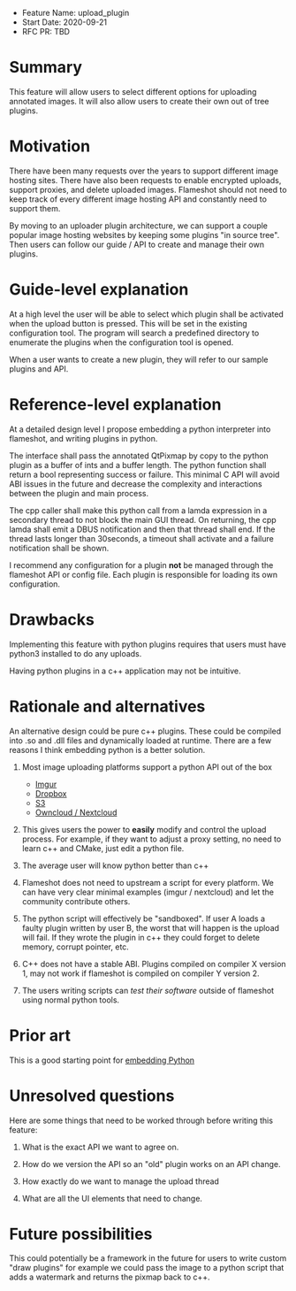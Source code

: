 - Feature Name: upload_plugin
- Start Date: 2020-09-21
- RFC PR: TBD 

# Summary
[summary]: #summary

This feature will allow users to select different options for uploading annotated images. It will also allow users to create their own out of tree plugins. 


# Motivation
[motivation]: #motivation

There have been many requests over the years to support different image hosting sites. There have also been requests to enable encrypted uploads, support proxies, and delete uploaded images. Flameshot should not need to keep track of every different image hosting API and constantly need to support them.

By moving to an uploader plugin architecture, we can support a couple popular image hosting websites by keeping some plugins "in source tree". Then users can follow our guide / API to create and manage their own plugins. 


# Guide-level explanation
[guide-level-explanation]: #guide-level-explanation

At a high level the user will be able to select which plugin shall be activated when the upload button is pressed. This will be set in the existing configuration tool. The program will search a predefined directory to enumerate the plugins when the configuration tool is opened. 

When a user wants to create a new plugin, they will refer to our sample plugins and API. 


# Reference-level explanation
[reference-level-explanation]: #reference-level-explanation

At a detailed design level I propose embedding a python interpreter into flameshot, and writing plugins in python. 

The interface shall pass the annotated QtPixmap by copy to the python plugin as a buffer of ints and a buffer length. The python function shall return a bool representing success or failure. This minimal C API will avoid ABI issues in the future and decrease the complexity and interactions between the plugin and main process.

The cpp caller shall make this python call from a lamda expression in a secondary thread to not block the main GUI thread. On returning, the cpp lamda shall emit a DBUS notification and then that thread shall end. If the thread lasts longer than 30seconds, a timeout shall activate and a failure notification shall be shown. 

I recommend any configuration for a plugin **not** be managed through the flameshot API or config file. Each plugin is responsible for loading its own configuration. 


# Drawbacks
[drawbacks]: #drawbacks

Implementing this feature with python plugins requires that users must have python3 installed to do any uploads. 

Having python plugins in a c++ application may not be intuitive. 


# Rationale and alternatives
[rationale-and-alternatives]: #rationale-and-alternatives

An alternative design could be pure c++ plugins. These could be compiled into .so and .dll files and dynamically loaded at runtime. There are a few reasons I think embedding python is a better solution.
1. Most image uploading platforms support a python API out of the box
    * [Imgur](https://pypi.org/project/imgur-uploader/)
    * [Dropbox](https://www.dropbox.com/developers)
    * [S3](https://boto3.amazonaws.com/v1/documentation/api/latest/guide/s3-uploading-files.html)
    * [Owncloud / Nextcloud](https://github.com/owncloud/pyocclient)

1. This gives users the power to **easily** modify and control the upload process. For example, if they want to adjust a proxy setting, no need to learn c++ and CMake, just edit a python file.

1. The average user will know python better than c++

1. Flameshot does not need to upstream a script for every platform. We can have very clear minimal examples (imgur / nextcloud) and let the community contribute others. 

1. The python script will effectively be "sandboxed". If user A loads a faulty plugin written by user B, the worst that will happen is the upload will fail. If they wrote the plugin in c++ they could forget to delete memory, corrupt pointer, etc.

1. C++ does not have a stable ABI. Plugins compiled on compiler X version 1, may not work if flameshot is compiled on compiler Y version 2. 

1. The users writing scripts can *test their software* outside of flameshot using normal python tools. 


# Prior art
[prior-art]: #prior-art

This is a good starting point for [embedding Python](https://docs.python.org/3/extending/embedding.html)

# Unresolved questions
[unresolved-questions]: #unresolved-questions
Here are some things that need to be worked through before writing this feature:

1. What is the exact API we want to agree on.

1. How do we version the API so an "old" plugin works on an API change. 

1. How exactly do we want to manage the upload thread

1. What are all the UI elements that need to change. 


# Future possibilities
[future-possibilities]: #future-possibilities

This could potentially be a framework in the future for users to write custom "draw plugins" for example we could pass the image to a python script that adds a watermark and returns the pixmap back to c++. 